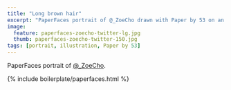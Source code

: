 ```yaml
---
title: "Long brown hair"
excerpt: "PaperFaces portrait of @_ZoeCho drawn with Paper by 53 on an iPad."
image: 
  feature: paperfaces-zoecho-twitter-lg.jpg
  thumb: paperfaces-zoecho-twitter-150.jpg
tags: [portrait, illustration, Paper by 53]
---
```


PaperFaces portrait of [@_ZoeCho](http://twitter.com/_ZoeCho).

{% include boilerplate/paperfaces.html %}
